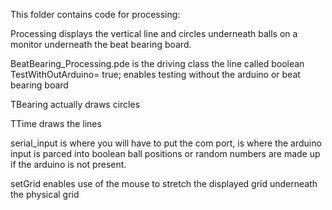 This folder contains code for processing:
 
Processing displays the vertical line and circles underneath balls on a monitor underneath the beat bearing board.

BeatBearing_Processing.pde is the driving class 
	the line called boolean TestWithOutArduino= true; enables testing without the arduino or beat bearing board

TBearing actually draws circles

TTime draws the lines

serial_input is where you will have to put the com port, is where the arduino input is parced into boolean ball positions
or random numbers are made up if the arduino is not present.

setGrid enables use of the mouse to stretch the displayed grid underneath the physical grid
